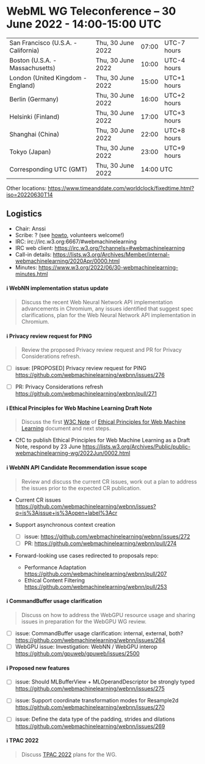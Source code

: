 # WebML WG Teleconference – 30 June 2022 - 14:00-15:00 UTC

<table>
<tr><td> San Francisco (U.S.A. - California) <td> Thu, 30 June 2022 <td> 07:00 <td> UTC-7 hours
<tr><td> Boston (U.S.A. - Massachusetts) <td> Thu, 30 June 2022 <td> 10:00 <td> UTC-4 hours
<tr><td> London (United Kingdom - England) <td> Thu, 30 June 2022 <td> 15:00 <td> UTC+1 hours
<tr><td> Berlin (Germany) <td> Thu, 30 June 2022 <td> 16:00 <td> UTC+2 hours
<tr><td> Helsinki (Finland) <td> Thu, 30 June 2022 <td> 17:00 <td> UTC+3 hours
<tr><td> Shanghai (China) <td> Thu, 30 June 2022 <td> 22:00 <td> UTC+8 hours
<tr><td> Tokyo (Japan) <td> Thu, 30 June 2022 <td> 23:00 <td> UTC+9 hours
<tr><td> Corresponding UTC (GMT) <td> Thu, 30 June 2022 <td colspan=2> 14:00 UTC
</table>

Other locations: https://www.timeanddate.com/worldclock/fixedtime.html?iso=20220630T14

  </details>

## Logistics

* Chair: Anssi
* Scribe: ? (see [howto](https://github.com/webmachinelearning/meetings/blob/main/scribe-howto.md), volunteers welcome!)
* IRC: irc://irc.w3.org:6667/#webmachinelearning
* IRC web client: https://irc.w3.org/?channels=#webmachinelearning
* Call-in details: https://lists.w3.org/Archives/Member/internal-webmachinelearning/2020Apr/0000.html
* Minutes: https://www.w3.org/2022/06/30-webmachinelearning-minutes.html

#### ℹ️ WebNN implementation status update

>Discuss the recent Web Neural Network API implementation advancements in Chromium, any issues identified that suggest spec clarifications, plan for the Web Neural Network API implementation in Chromium.

#### ℹ️ Privacy review request for PING

>Review the proposed Privacy review request and PR for Privacy Considerations refresh.

- [ ] issue: [PROPOSED] Privacy review request for PING https://github.com/webmachinelearning/webnn/issues/276
- [ ] PR: Privacy Considerations refresh https://github.com/webmachinelearning/webnn/pull/271


#### ℹ️ Ethical Principles for Web Machine Learning Draft Note

>Discuss the first [W3C Note](https://www.w3.org/2021/Process-20211102/#WGNote) of [Ethical Principles for Web Machine Learning](https://webmachinelearning.github.io/ethical-webmachinelearning/) document and next steps.

- CfC to publish Ethical Principles for Web Machine Learning as a Draft Note, respond by 23 June https://lists.w3.org/Archives/Public/public-webmachinelearning-wg/2022Jun/0002.html

#### ℹ️ WebNN API Candidate Recommendation issue scope

>Review and discuss the current CR issues, work out a plan to address the issues prior to the expected CR publication.

- Current CR issues https://github.com/webmachinelearning/webnn/issues?q=is%3Aissue+is%3Aopen+label%3Acr

- Support asynchronous context creation
  - [ ] issue: https://github.com/webmachinelearning/webnn/issues/272
  - [ ] PR: https://github.com/webmachinelearning/webnn/pull/274

- Forward-looking use cases redirected to proposals repo:
  - Performance Adaptation https://github.com/webmachinelearning/webnn/pull/207
  - Ethical Content Filtering https://github.com/webmachinelearning/webnn/pull/253

#### ℹ️ CommandBuffer usage clarification

>Discuss on how to address the WebGPU resource usage and sharing issues in preparation for the WebGPU WG review.

- [ ] issue: CommandBuffer usage clarification: internal, external, both? https://github.com/webmachinelearning/webnn/issues/264
- [ ] WebGPU issue: Investigation: WebNN / WebGPU interop https://github.com/gpuweb/gpuweb/issues/2500

#### ℹ️ Proposed new features

- [ ] issue: Should MLBufferView + MLOperandDescriptor be strongly typed https://github.com/webmachinelearning/webnn/issues/275

- [ ] issue: Support coordinate transformation modes for Resample2d https://github.com/webmachinelearning/webnn/issues/270

- [ ] issue: Define the data type of the padding, strides and dilations https://github.com/webmachinelearning/webnn/issues/269

#### ℹ️ TPAC 2022

>Discuss [TPAC 2022](https://www.w3.org/2022/09/TPAC/Overview.html) plans for the WG.
